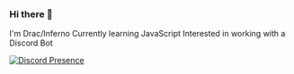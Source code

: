 ### Hi there 👋

I'm Drac/Inferno 
Currently learning JavaScript
Interested in working with a Discord Bot

[![Discord Presence](https://lanyard-profile-readme.vercel.app/api/578243249450254349)](https://discord.com/users/578243249450254349)
